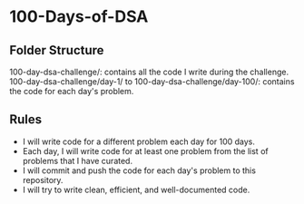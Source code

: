 # 100-Days-of-DSA

## Folder Structure
100-day-dsa-challenge/: contains all the code I write during the challenge.
100-day-dsa-challenge/day-1/ to 100-day-dsa-challenge/day-100/: contains the code for each day's problem.
## Rules
* I will write code for a different problem each day for 100 days.
* Each day, I will write code for at least one problem from the list of problems that I have curated.
* I will commit and push the code for each day's problem to this repository.
* I will try to write clean, efficient, and well-documented code.
